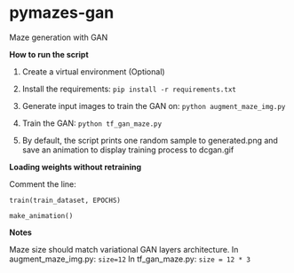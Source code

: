 # pymazes-gan
Maze generation with GAN

**How to run the script**

1) Create a virtual environment (Optional)
2) Install the requirements:
`pip install -r requirements.txt`

3) Generate input images to train the GAN on:
`python augment_maze_img.py`

4) Train the GAN:
`python tf_gan_maze.py`

5) By default, the script prints one random sample to generated.png and save an animation to display training process to dcgan.gif

**Loading weights without retraining**

Comment the line:

`train(train_dataset, EPOCHS)`

`make_animation()`

**Notes**

Maze size should match variational GAN layers architecture.
In augment_maze_img.py:
`size=12`
In tf_gan_maze.py:
`size = 12 * 3`
